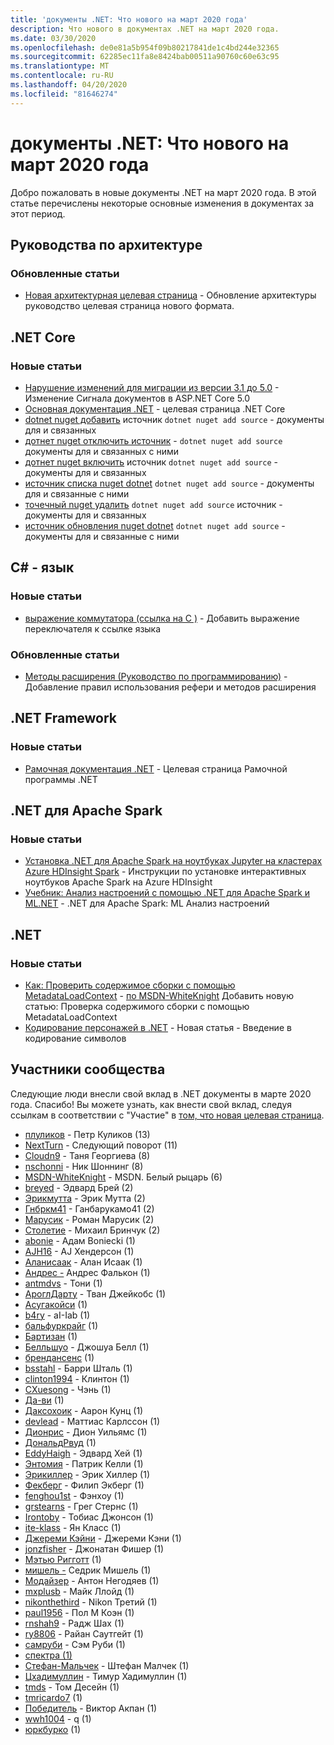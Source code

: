 ```yaml
---
title: 'документы .NET: Что нового на март 2020 года'
description: Что нового в документах .NET на март 2020 года.
ms.date: 03/30/2020
ms.openlocfilehash: de0e81a5b954f09b80217841de1c4bd244e32365
ms.sourcegitcommit: 62285ec11fa8e8424bab00511a90760c60e63c95
ms.translationtype: MT
ms.contentlocale: ru-RU
ms.lasthandoff: 04/20/2020
ms.locfileid: "81646274"
---
```

# <a name="net-docs-whats-new-for-march-2020"></a>документы .NET: Что нового на март 2020 года

Добро пожаловать в новые документы .NET на март 2020 года. В этой статье перечислены некоторые основные изменения в документах за этот период.

## <a name="architecture-guides"></a>Руководства по архитектуре

### <a name="updated-articles"></a>Обновленные статьи

- [Новая архитектурная целевая страница](../architecture/index.yml) - Обновление архитектуры руководство целевая страница нового формата.

## <a name="net-core"></a>.NET Core

### <a name="new-articles"></a>Новые статьи

- [Нарушение изменений для миграции из версии 3.1 до 5.0](../core/compatibility/3.1-5.0.md) - Изменение Сигнала документов в ASP.NET Core 5.0
- [Основная документация .NET](../core/index.yml) - целевая страница .NET Core
- [dotnet nuget добавить](../core/tools/dotnet-nuget-add-source.md) источник `dotnet nuget add source` - документы для и связанных
- [дотнет nuget отключить источник](../core/tools/dotnet-nuget-disable-source.md) - `dotnet nuget add source` документы для и связанных с ними
- [дотнет nuget включить](../core/tools/dotnet-nuget-enable-source.md) источник `dotnet nuget add source` - документы для и связанных
- [источник списка nuget dotnet](../core/tools/dotnet-nuget-list-source.md) `dotnet nuget add source` - документы для и связанные с ними
- [точечный nuget удалить](../core/tools/dotnet-nuget-remove-source.md) `dotnet nuget add source` источник - документы для и связанных
- [источник обновления nuget dotnet](../core/tools/dotnet-nuget-update-source.md) `dotnet nuget add source` - документы для и связанные с ними

## <a name="c-language"></a>C# - язык

### <a name="new-articles"></a>Новые статьи

- [выражение коммутатора (ссылка на C )](../csharp/language-reference/operators/switch-expression.md) - Добавить выражение переключателя к ссылке языка

### <a name="updated-articles"></a>Обновленные статьи

- [Методы расширения (Руководство по программированию)](../csharp/programming-guide/classes-and-structs/extension-methods.md) - Добавление правил использования рефери и методов расширения

## <a name="net-framework"></a>.NET Framework

### <a name="new-articles"></a>Новые статьи

- [Рамочная документация .NET](../framework/index.yml) - Целевая страница Рамочной программы .NET

## <a name="net-for-apache-spark"></a>.NET для Apache Spark

### <a name="new-articles"></a>Новые статьи

- [Установка .NET для Apache Spark на ноутбуках Jupyter на кластерах Azure HDInsight Spark](../spark/how-to-guides/hdinsight-notebook-installation.md) - Инструкции по установке интерактивных ноутбуков Apache Spark на Azure HDInsight
- [Учебник: Анализ настроений с помощью .NET для Apache Spark и ML.NET](../spark/tutorials/ml-sentiment-analysis.md) - .NET для Apache Spark: ML Анализ настроений

## <a name="net"></a>.NET

### <a name="new-articles"></a>Новые статьи

- [Как: Проверить содержимое сборки с помощью MetadataLoadContext](../standard/assembly/inspect-contents-using-metadataloadcontext.md) - [по MSDN-WhiteKnight](https://github.com/MSDN-WhiteKnight) Добавить новую статью: Проверка содержимого сборки с помощью MetadataLoadContext
- [Кодирование персонажей в .NET](../standard/base-types/character-encoding-introduction.md) - Новая статья - Введение в кодирование символов

## <a name="community-contributors"></a>Участники сообщества

Следующие люди внесли свой вклад в .NET документы в марте 2020 года. Спасибо! Вы можете узнать, как внести свой вклад, следуя ссылкам в соответствии с "Участие" в [том, что новая целевая страница](index.yml).

- [плуликов](https://github.com/pkulikov) - Петр Куликов (13)
- [NextTurn](https://github.com/NextTurn) - Следующий поворот (11)
- [Cloudn9](https://github.com/cloudn9) - Таня Георгиева (8)
- [nschonni](https://github.com/nschonni) - Ник Шоннинг (8)
- [MSDN-WhiteKnight](https://github.com/MSDN-WhiteKnight) - MSDN. Белый рыцарь (6)
- [breyed](https://github.com/breyed) - Эдвард Брей (2)
- [Эрикмутта](https://github.com/ericmutta) - Эрик Мутта (2)
- [Гнбркм41](https://github.com/Gnbrkm41) - Ганбарукамо41 (2)
- [Марусик](https://github.com/Marusyk) - Роман Марусик (2)
- [Столетие](https://github.com/Thecentury) - Михаил Бринчук (2)
- [abonie](https://github.com/abonie) - Адам Boniecki (1)
- [AJH16](https://github.com/AJH16) - AJ Хендерсон (1)
- [Аланисаак](https://github.com/alanisaac) - Алан Исаак (1)
- [Андрес -](https://github.com/andresff) Андрес Фалькон (1)
- [antmdvs](https://github.com/antmdvs) - Тони (1)
- [АроглДарту](https://github.com/AroglDarthu) - Тван Джейкобс (1)
- [Асугакойси](https://github.com/Asugakoisi) (1)
- [b4ry](https://github.com/b4ry) - aI-Iab (1)
- [бальфуркрайг](https://github.com/balfourcraig) (1)
- [Бартизан](https://github.com/Bartizan) (1)
- [Белльшуо](https://github.com/belljoshua) - Джошуа Белл (1)
- [брендансенс](https://github.com/brendansensus) (1)
- [bsstahl](https://github.com/bsstahl) - Барри Шталь (1)
- [clinton1994](https://github.com/clinton1994) - Клинтон (1)
- [CXuesong](https://github.com/CXuesong) - Чэнь (1)
- [Да-ви](https://github.com/Da-vy) (1)
- [Даксохоик](https://github.com/DAXaholic) - Аарон Кунц (1)
- [devlead](https://github.com/devlead) - Маттиас Карлссон (1)
- [Дионрис](https://github.com/dionrhys) - Дион Уильямс (1)
- [ДональдРвуд](https://github.com/DonaldRWood) (1)
- [EddyHaigh](https://github.com/EddyHaigh) - Эдвард Хей (1)
- [Энтомия](https://github.com/Entomy) - Патрик Келли (1)
- [Эрикиллер](https://github.com/erichiller) - Эрик Хиллер (1)
- [Фекберг](https://github.com/fekberg) - Филип Экберг (1)
- [fenghou1st](https://github.com/fenghou1st) - Фэнхоу (1)
- [grstearns](https://github.com/grstearns) - Грег Стернс (1)
- [Irontoby](https://github.com/irontoby) - Тобиас Джонсон (1)
- [ite-klass](https://github.com/ite-klass) - Ян Класс (1)
- [Джереми Кэйни](https://github.com/JeremyCaney) - Джереми Кэни (1)
- [jonzfisher](https://github.com/jonzfisher) - Джонатан Фишер (1)
- [Мэтью Ригготт](https://github.com/MatthewRiggott) (1)
- [мишель -](https://github.com/michelcedric) Седрик Мишель (1)
- [Модайзер](https://github.com/modemaizer) - Антон Негодяев (1)
- [mxplusb](https://github.com/mxplusb) - Майк Ллойд (1)
- [nikonthethird](https://github.com/nikonthethird) - Nikon Третий (1)
- [paul1956](https://github.com/paul1956) - Пол М Коэн (1)
- [rnshah9](https://github.com/rnshah9) - Радж Шах (1)
- [ry8806](https://github.com/ry8806) - Райан Саутгейт (1)
- [самруби](https://github.com/samrueby) - Сэм Руби (1)
- [спектра (1)](https://github.com/spectrumcomputing)
- [Стефан-Мальчек](https://github.com/stefan-malcek) - Штефан Малчек (1)
- [Цхадимуллин](https://github.com/tkhadimullin) - Тимур Хадимуллин (1)
- [tmds](https://github.com/tmds) - Том Десейн (1)
- [tmricardo7](https://github.com/tmricardo7) (1)
- [Победитель](https://github.com/victorwealth) - Виктор Акпан (1)
- [wwh1004](https://github.com/wwh1004) - q (1)
- [юркбурко](https://github.com/yurikburko) (1)
